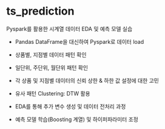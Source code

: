 # ts_prediction

Pyspark를 활용한 시계열 데이터 EDA 및 예측 모델 실습

- Pandas DataFrame을 대신하여 Pyspark로 데이터 load

- 상품별, 지점별 데이터 패턴 확인

- 일단위, 주단위, 월단위 패턴 확인

- 각 상품 및 지점별 데이터의 신뢰 상한 & 하한 값 설정에 대한 고민

- 유사 패턴 Clustering: DTW 활용

- EDA를 통해 추가 변수 생성 및 데이터 전처리 과정

- 예측 모델 학습(Boosting 계열) 및 하이퍼파라미터 조정
